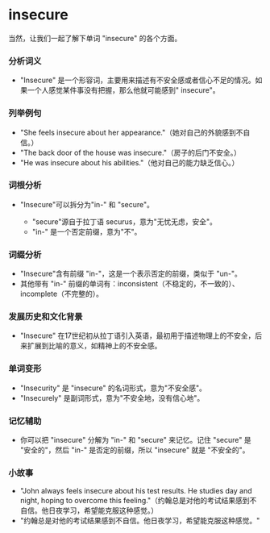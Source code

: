 # insecure

当然，让我们一起了解下单词 "insecure" 的各个方面。

  

### 分析词义

  

*   "Insecure" 是一个形容词，主要用来描述有不安全感或者信心不足的情况。如果一个人感觉某件事没有把握，那么他就可能感到" insecure"。

  

### 列举例句

  

*   "She feels insecure about her appearance."（她对自己的外貌感到不自信。）
*   "The back door of the house was insecure."（房子的后门不安全。）
*   "He was insecure about his abilities."（他对自己的能力缺乏信心。）

  

### 词根分析

  

*   "Insecure"可以拆分为"in-" 和 "secure"。
    
    *   "secure"源自于拉丁语 securus，意为"无忧无虑，安全"。
    *   "in-" 是一个否定前缀，意为"不"。
    
      
    

  

### 词缀分析

  

*   "Insecure"含有前缀 "in-"，这是一个表示否定的前缀，类似于 "un-"。
*   其他带有 "in-" 前缀的单词有：inconsistent（不稳定的，不一致的）、incomplete（不完整的）。

  

### 发展历史和文化背景

  

*   "Insecure" 在17世纪初从拉丁语引入英语，最初用于描述物理上的不安全，后来扩展到比喻的意义，如精神上的不安全感。

  

### 单词变形

  

*   "Insecurity" 是 "insecure" 的名词形式，意为"不安全感"。
*   "Insecurely" 是副词形式，意为"不安全地，没有信心地"。

  

### 记忆辅助

  

*   你可以把 "insecure" 分解为 "in-" 和 "secure" 来记忆。记住 "secure" 是 "安全的"，然后 "in-" 是否定的前缀，所以 "insecure" 就是 "不安全的"。

  

### 小故事

  

*   "John always feels insecure about his test results. He studies day and night, hoping to overcome this feeling."（约翰总是对他的考试结果感到不自信。他日夜学习，希望能克服这种感觉。）
*   "约翰总是对他的考试结果感到不自信。他日夜学习，希望能克服这种感觉。"
